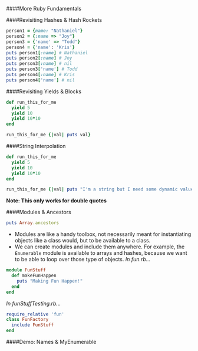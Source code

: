 ####More Ruby Fundamentals

####Revisiting Hashes & Hash Rockets
```ruby
person1 = {name: "Nathaniel"}
person2 = {:name => "Joy"}
person3 = {'name' => "Todd"}
person4 = {'name': 'Kris'}
puts person1[:name] # Nathaniel
puts person2[:name] # Joy
puts person3[:name] # nil
puts person3['name'] # Todd
puts person4[:name] # Kris
puts person4['name'] # nil
```
####Revisiting Yields & Blocks
```ruby
def run_this_for_me
  yield 5
  yield 10
  yield 10*10
end

run_this_for_me {|val| puts val}
```

####String Interpolation
```ruby
def run_this_for_me
  yield 5
  yield 10
  yield 10*10
end

run_this_for_me {|val| puts "I'm a string but I need some dynamic values: #{val}"}
```
<b>Note: This only works for double quotes</b>

####Modules & Ancestors
```ruby
puts Array.ancestors
```
- Modules are like a handy toolbox, not necessarily meant for instantiating objects like a class would, but to be available to a class.
- We can create modules and include them anywhere.  For example, the `Enumerable` module is available to arrays and hashes, because we want to be able to loop over those type of objects.
<i>In fun.rb...</i>
```ruby
module FunStuff
  def makeFunHappen
    puts "Making Fun Happen!"
  end
end
```
<i>In funStuffTesting.rb...</i>
```ruby
require_relative 'fun'
class FunFactory
  include FunStuff
end
```

####Demo: Names & MyEnumerable
